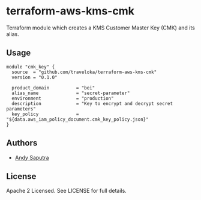 terraform-aws-kms-cmk
========================================

Terraform module which creates a KMS Customer Master Key (CMK) and its alias.

Usage
-----

```hcl
module "cmk_key" {
  source  = "github.com/traveloka/terraform-aws-kms-cmk"
  version = "0.1.0"

  product_domain          = "bei"
  alias_name              = "secret-parameter"
  environment             = "production"
  description             = "Key to encrypt and decrypt secret parameters"
  key_policy              = "${data.aws_iam_policy_document.cmk_key_policy.json}"
}
```

Authors
-------

- [Andy Saputra](https://github.com/andysaputra)

License
-------

Apache 2 Licensed. See LICENSE for full details.
